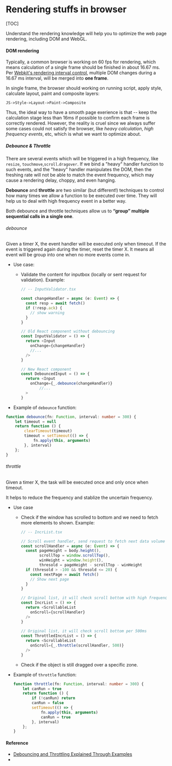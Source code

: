 # Rendering stuffs in browser

[TOC]

Understand the rendering knowledge will help you to optimize the web page rendering, including DOM and WebGL.



#### DOM rendering

Typically, a common browser is working on 60 fps for rendering, which means calculation of a single frame should be finished in about 16.67 ms. Per [Webkit's rendering interval control](https://bugs.chromium.org/p/chromium/issues/detail?id=337617), multiple DOM changes during a 16.67 ms interval, will be merged into **one frame**. 

In single frame, the browser should working on running script, apply style, calculate layout, paint and composite layers: 

`JS->Style->Layout->Paint->Composite`

Thus, the ideal way to have a smooth page exerience is that -- keep the calculation stage less than 16ms if possible to confirm each frame is correctly rendered. However, the reality is cruel since we always suffer some cases could not satisfy the browser, like *heavy calculation*, *high frequency events*, etc, which is what we want to optimize about.



##### Debounce & Throttle

There are several events which will be triggered in a high frequency, like `resize`, `touchmove`,`scroll`.`dragover`. If we bind a "heavy"  handler function to such events, and the "heavy" handler manipulates the DOM, then the freshing rate will not be able to match the event frequency, which may cause a rendering delay, choppy, and even hanging. 

**Debounce** and **throttle** are two similar (but different!) techniques to control how many times we allow a function to be executed over time. They will help us to deal with high frequency event in a better way.

Both debounce and throttle techniques allow us to **“group” multiple sequential calls in a single one**.

###### debounce

Given a timer X, the event handler will be executed only when timeout. If the event is triggered again during the timer, reset the timer X. It means all event will be group into one when no more events come in.

- Use case:

  - Validate the content for inputbox (locally or sent request for validation).
    Example:

    ```typescript
    // -- InputValidator.tsx
    
    const changeHandler = async (e: Event) => {
      const resp = await fetch()
      if (!resp.ack) {
        // show warning
      }
    }
    
    // Old React component without debouncing
    const InputValidator = () => {
      return <Input 
      	onChange={changeHandler}
       	//...
      />
    }
    
    // New React component 
    const DebouncedInput = () => {
      return <Input
      	onChange={_.debounce(changeHandler)}
    		//...
      >
    }
    ```

    

- Example of `debounce` function:

```typescript
function debounce(fn: Function, interval: number = 300) {
    let timeout = null
    return function () {
        clearTimeout(timeout)
        timeout = setTimeout(() => {
            fn.apply(this, arguments)
        }, interval)
    };
}
```



###### throttle

Given a timer X, the task will be executed once and only once when timeout. 

It helps to reduce the frequency and stablize the uncertain frequency.

- Use case

  - Check if the window has scrolled to bottom and we need to fetch more elements to shown.
    Example:

    ```typescript
    // -- IncrList.tsx
    
    // Scroll event handler, send request to fetch next data volume if reach the bottom of page.
    const scrollHandler = async (e: Event) => {
      const pageHeight = body.height(),
            scrollTop = window.scrollTop(),
            winHeight = window.height(),
            thresold = pageHeight - scrollTop - winHeight
      if (thresold > -100 && thresold <= 20) {
        const nextPage = await fetch()
        // Show next page
      }
    }
    
    // Original list, it will check scroll bottom with high frequency
    const IncrList = () => {
      return <ScrollableList
      	onScroll={scrollHandler}
      />
    }
        
    // Original list, it will check scroll bottom per 500ms
    const ThrottledIncrList = () => {
      return <ScrollableList
      	onScroll={_.throttle(scrollHandler, 500)}
      />
    }
    ```

    

  - Check if the object is still dragged over a specific zone.

- Example of `throttle` function:

  ```typescript
  function throttle(fn: Function, interval: number = 300) {
      let canRun = true
      return function () {
          if (!canRun) return
          canRun = false
          setTimeout(() => {
              fn.apply(this, arguments)
              canRun = true
          }, interval)
      };
  }
  ```

  



#### Reference

- [Debouncing and Throttling Explained Through Examples](https://css-tricks.com/debouncing-throttling-explained-examples/)
- 